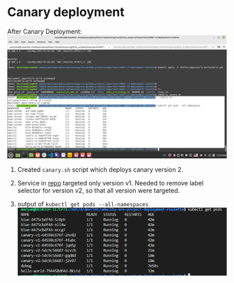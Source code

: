 # Canary deployment
After Canary Deployment:
![Alt text](sre3-step2-canary-after-running.png)
1. Created `canary.sh` script which deploys canary version 2.

2. Service in [repo](../../../starter/apps/canary/canary-svc.yml) targeted only version v1. Needed to remove label selector for version v2, so that all version were targeted.


3. output of `kubectl get pods --all-namespaces`
![All Pods](kubectl_get_pods.png)
